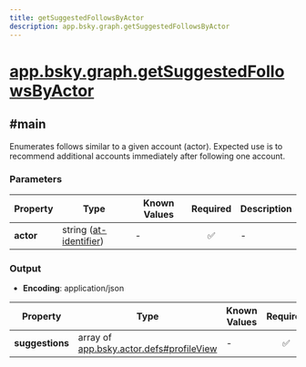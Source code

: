```yaml
---
title: getSuggestedFollowsByActor
description: app.bsky.graph.getSuggestedFollowsByActor
---
```


# [app.bsky.graph.getSuggestedFollowsByActor](https://github.com/myConsciousness/atproto.dart/blob/main/lexicons/app/bsky/graph/getSuggestedFollowsByActor.json)

## #main

Enumerates follows similar to a given account (actor). Expected use is to recommend additional accounts immediately after following one account.

### Parameters

| Property | Type | Known Values | Required | Description |
| --- | --- | --- | :---: | --- |
| **actor** | string ([at-identifier](https://atproto.com/specs/lexicon#at-identifier)) | - | ✅ | - |

### Output

- **Encoding**: application/json

| Property | Type | Known Values | Required | Description |
| --- | --- | --- | :---: | --- |
| **suggestions** | array of [app.bsky.actor.defs#profileView](../../../../lexicons/app/bsky/actor/defs.md#profileview) | - | ✅ | - |
